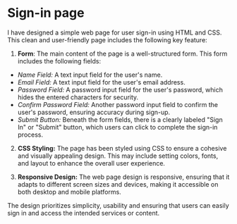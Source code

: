 # Sign-in page
I have designed a simple web page for user sign-in using HTML and CSS. This clean and user-friendly page includes the following key feature:

1. **Form**: The main content of the page is a well-structured form. This form includes the following fields:
+   *Name Field:* A text input field for the user's name.
+   *Email Field:* A text input field for the user's email address.
+   *Password Field:* A password input field for the user's password, which hides the entered characters for security.
+   *Confirm Password Field:* Another password input field to confirm the user's password, ensuring accuracy during sign-up.
+   *Submit Button:* Beneath the form fields, there is a clearly labeled "Sign In" or "Submit" button, which users can click to complete the sign-in process.

2. **CSS Styling:** The page has been styled using CSS to ensure a cohesive and visually appealing design. This may include setting colors, fonts, and layout to enhance the overall user experience.

3. **Responsive Design:** The web page design is responsive, ensuring that it adapts to different screen sizes and devices, making it accessible on both desktop and mobile platforms.

The design prioritizes simplicity, usability and ensuring that users can easily sign in and access the intended services or content.

